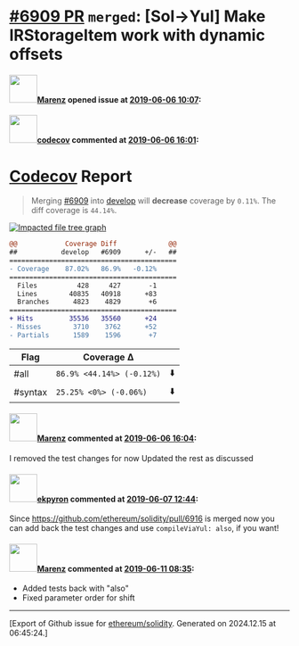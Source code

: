 # [\#6909 PR](https://github.com/ethereum/solidity/pull/6909) `merged`: [Sol->Yul] Make IRStorageItem work with dynamic offsets

#### <img src="https://avatars.githubusercontent.com/u/424752?u=2d50de05ec528b9b84f8b905a56e90669b0f8927&v=4" width="50">[Marenz](https://github.com/Marenz) opened issue at [2019-06-06 10:07](https://github.com/ethereum/solidity/pull/6909):



#### <img src="https://avatars.githubusercontent.com/in/254?v=4" width="50">[codecov](https://github.com/apps/codecov) commented at [2019-06-06 16:01](https://github.com/ethereum/solidity/pull/6909#issuecomment-499559126):

# [Codecov](https://codecov.io/gh/ethereum/solidity/pull/6909?src=pr&el=h1) Report
> Merging [#6909](https://codecov.io/gh/ethereum/solidity/pull/6909?src=pr&el=desc) into [develop](https://codecov.io/gh/ethereum/solidity/commit/91200fdd2ec341139e0d95f601dfd7e359759098?src=pr&el=desc) will **decrease** coverage by `0.11%`.
> The diff coverage is `44.14%`.

[![Impacted file tree graph](https://codecov.io/gh/ethereum/solidity/pull/6909/graphs/tree.svg?width=650&token=87PGzVEwU0&height=150&src=pr)](https://codecov.io/gh/ethereum/solidity/pull/6909?src=pr&el=tree)

```diff
@@            Coverage Diff             @@
##           develop   #6909      +/-   ##
==========================================
- Coverage    87.02%   86.9%   -0.12%     
==========================================
  Files          428     427       -1     
  Lines        40835   40918      +83     
  Branches      4823    4829       +6     
==========================================
+ Hits         35536   35560      +24     
- Misses        3710    3762      +52     
- Partials      1589    1596       +7
```

| Flag | Coverage Δ | |
|---|---|---|
| #all | `86.9% <44.14%> (-0.12%)` | :arrow_down: |
| #syntax | `25.25% <0%> (-0.06%)` | :arrow_down: |

#### <img src="https://avatars.githubusercontent.com/u/424752?u=2d50de05ec528b9b84f8b905a56e90669b0f8927&v=4" width="50">[Marenz](https://github.com/Marenz) commented at [2019-06-06 16:04](https://github.com/ethereum/solidity/pull/6909#issuecomment-499560160):

I removed the test changes for now
Updated the rest as discussed

#### <img src="https://avatars.githubusercontent.com/u/1347491?v=4" width="50">[ekpyron](https://github.com/ekpyron) commented at [2019-06-07 12:44](https://github.com/ethereum/solidity/pull/6909#issuecomment-499870491):

Since https://github.com/ethereum/solidity/pull/6916 is merged now you can add back the test changes and use ``compileViaYul: also``, if you want!

#### <img src="https://avatars.githubusercontent.com/u/424752?u=2d50de05ec528b9b84f8b905a56e90669b0f8927&v=4" width="50">[Marenz](https://github.com/Marenz) commented at [2019-06-11 08:35](https://github.com/ethereum/solidity/pull/6909#issuecomment-500743922):

* Added tests back with "also"
* Fixed parameter order for shift


-------------------------------------------------------------------------------



[Export of Github issue for [ethereum/solidity](https://github.com/ethereum/solidity). Generated on 2024.12.15 at 06:45:24.]
